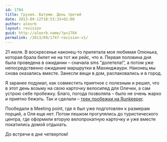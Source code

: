 ```yaml
---
id: 1784
title: Грузия. Батуми. День третий
date: 2013-09-12T10:53:33+02:00
author: alexrb
layout: revision
guid: http://alexrb.name/?p=1784
permalink: /2013/09/1747-revision-v1/
---
```

21 июля. В воскресенье наконец-то прилетала моя любимая Олюнька, которая брала билет не на тот же рейс, что я. Первая половина дня была проведена в ожидании &#8211; сначала sms &#8220;долетела!&#8221;, а потом уже непосредственно ожидание маршрутки в Махинджаури. Наконец мы снова оказались вместе. Занесли вещи в дом, распаковались и в город.

Я заранее подумал, как совместить приятное с полезным и решил, что в этот день возьму на свою карточку велосипед для Олечки, а сам устрою себе пробежку. Благо, погода позволяла &#8211; было не очень жарко и приятно бежать. Так и сделали &#8211; <a href="http://runkeeper.com/user/alexrb/activity/212363174?&tripIdBase36=3ifoh2" target="_blank">трек пробежки на Runkeeper</a>. 

Пообедали в Meeting point, где я был уже подготовлен к размерам порций, а Оля еще нет. Потом пешком прогулялись до туристического центра, где оформили вторую велопрокатную карточку и уже вместе покатились домой отдыхать. 

До встречи в дне четвертом!
